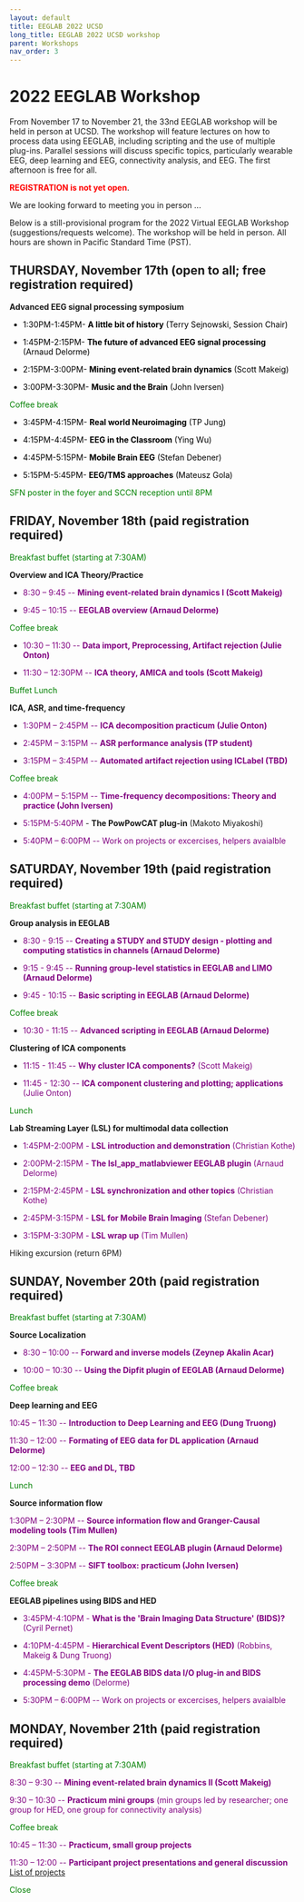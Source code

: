 ```yaml
---
layout: default
title: EEGLAB 2022 UCSD
long_title: EEGLAB 2022 UCSD workshop
parent: Workshops
nav_order: 3
---
```


# 2022 EEGLAB Workshop

From November 17 to November 21, the 33nd EEGLAB workshop will be held in person at UCSD. The workshop will feature lectures on how to process data using EEGLAB, including scripting and the use of multiple plug-ins. Parallel sessions will discuss specific topics, particularly wearable EEG, deep learning and EEG, connectivity analysis, and EEG. The first afternoon is free for all.

**<span style="color: red">REGISTRATION is not yet open</span>**.

<!--[<b>Register for the free first day session, Monday June 14 here</b>](https://www.eventbrite.com/e/147847663341).

[<b>Register for the workshop sessions, Tuesday-Friday June 15-18th here</b>](https://na.eventscloud.com/611187). **Note:** You must register twice, once for June 14th and once for June 15-18th, if you want to attend the whole event.-->

We are looking forward to meeting you in person ... 

Below is a still-provisional program for the 2022 Virtual EEGLAB Workshop (suggestions/requests welcome). The workshop will be held in person. All hours are shown in Pacific Standard Time (PST). 

## THURSDAY, November 17th (open to all; free registration required)

**Advanced EEG signal processing symposium**

- <span style="color: black">1:30PM-1:45PM- **A little bit of history** (Terry Sejnowski, Session Chair)</span>

- <span style="color: black">1:45PM-2:15PM- **The future of advanced EEG signal processing** (Arnaud Delorme)</span>

- <span style="color: black">2:15PM-3:00PM- **Mining event-related brain dynamics** (Scott Makeig)</span>

- <span style="color: black">3:00PM-3:30PM- **Music and the Brain** (John Iversen)</span>

<span style="color: green">Coffee break</span>

- <span style="color: black">3:45PM-4:15PM- **Real world Neuroimaging** (TP Jung)</span>

- <span style="color: black">4:15PM-4:45PM- **EEG in the Classroom** (Ying Wu)</span>

- <span style="color: black">4:45PM-5:15PM- **Mobile Brain EEG** (Stefan Debener)</span>

- <span style="color: black">5:15PM-5:45PM- **EEG/TMS approaches** (Mateusz Gola)</span>

<span style="color: green">SFN poster in the foyer and SCCN reception until 8PM</span>

## FRIDAY, November 18th (paid registration required)

<span style="color: green">Breakfast buffet (starting at 7:30AM)</span>

**Overview and ICA Theory/Practice**

- <span style="color:purple"> 8:30 – 9:45 -- **Mining event-related brain dynamics I (Scott Makeig)**</span><!-- [PDF](https://sccn.ucsd.edu/githubwiki/files/makeig_aspet19_mining_i.pdf)-->

- <span style="color: purple">9:45 – 10:15 -- **EEGLAB overview (Arnaud Delorme)**</span><!-- [PDF](https://sccn.ucsd.edu/githubwiki/files/eeglab2019_ad_eeglab_overview.pdf)-->

<span style="color: green">Coffee break</span>

- <span style="color: purple">10:30 – 11:30 -- **Data import, Preprocessing, Artifact rejection (Julie Onton)**</span><!-- [PDF](https://sccn.ucsd.edu/githubwiki/files/eeglab2019_aspet_artifact_and_ica.pdf)-->

- <span style="color: purple">11:30 – 12:30PM -- **ICA theory, AMICA and tools (Scott Makeig)**</span><!-- [PDF](https://sccn.ucsd.edu/githubwiki/files/makeig_aspet19_ica.pdf)-->

<span style="color: green">Buffet Lunch</span>

**ICA, ASR, and time-frequency**

- <span style="color: purple">1:30PM – 2:45PM -- **ICA decomposition practicum (Julie Onton)**</span><!--[PDF](https://sccn.ucsd.edu/githubwiki/files/delorme_ica_practicum.pdf)-->

- <span style="color: purple">2:45PM – 3:15PM -- **ASR performance analysis (TP student)**</span><!--[PDF](https://sccn.ucsd.edu/githubwiki/files/delorme_ica_practicum.pdf)-->

- <span style="color: purple">3:15PM – 3:45PM -- **Automated artifact rejection using ICLabel (TBD)**</span>

<span style="color: green">Coffee break</span>

- <span style="color: purple">4:00PM – 5:15PM -- **Time-frequency decompositions: Theory and practice (John Iversen)**</span><!-- [PDF](https://sccn.ucsd.edu/githubwiki/files/eeglab2013_time_frequency_analysis2019.pdf)-->

- <span style="color: purple">5:15PM-5:40PM</span> - **The PowPowCAT plug-in** (Makoto Miyakoshi)

- <span style="color: purple">5:40PM – 6:00PM -- Work on projects or excercises, helpers avaialble

## SATURDAY, November 19th (paid registration required)

<span style="color: green">Breakfast buffet (starting at 7:30AM)</span>

**Group analysis in EEGLAB**

- <span style="color: purple">8:30 - 9:15 -- **Creating a STUDY and STUDY design - plotting and computing statistics in channels (Arnaud Delorme)**</span><!-- [PDF](https://sccn.ucsd.edu/githubwiki/files/eeglab2019_ad_study_design.pdf)-->

- <span style="color: purple">9:15 - 9:45 -- **Running group-level statistics in EEGLAB and LIMO (Arnaud Delorme)**</span><!-- [PDF](https://sccn.ucsd.edu/githubwiki/files/pernet_2019_bootstrap&eeg-mcc_eegworkshop.pdf)-->

- <span style="color: purple">9:45 - 10:15 -- **Basic scripting in EEGLAB (Arnaud Delorme)**</span><!-- [PDF](https://sccn.ucsd.edu/githubwiki/files/pernet_2019_bootstrap&eeg-mcc_eegworkshop.pdf)-->

<span style="color: green">Coffee break</span>

- <span style="color: purple">10:30 - 11:15 -- **Advanced scripting in EEGLAB (Arnaud Delorme)**</span><!-- [PDF](https://sccn.ucsd.edu/githubwiki/files/pernet_2019_bootstrap&eeg-mcc_eegworkshop.pdf)-->

 **Clustering of ICA components**

- <span style="color: purple">11:15 - 11:45 -- **Why cluster ICA components?** (Scott Makeig)</span> <!-- [PDF](https://sccn.ucsd.edu/githubwiki/files/makeig_aspet19_clustering.pdf)-->

- <span style="color: purple">11:45 - 12:30 -- **ICA component clustering and plotting; applications** (Julie Onton)</span> <!--[PDF](https://sccn.ucsd.edu/githubwiki/files/eeglab2019_ad_study_clustering.pdf)-->

<span style="color: green">Lunch</span>

**Lab Streaming Layer (LSL) for multimodal data collection**

- <span style="color: purple">1:45PM-2:00PM - **LSL introduction and demonstration** (Christian Kothe)</span>

- <span style="color: purple">2:00PM-2:15PM - **The lsl_app_matlabviewer EEGLAB plugin** (Arnaud Delorme)</span>

- <span style="color: purple">2:15PM-2:45PM - **LSL synchronization and other topics** (Christian Kothe)</span>

- <span style="color: purple">2:45PM-3:15PM - **LSL for Mobile Brain Imaging** (Stefan Debener)</span>
 
- <span style="color: purple">3:15PM-3:30PM - **LSL wrap up** (Tim Mullen)</span>

Hiking excursion (return 6PM)</span>

## SUNDAY, November 20th (paid registration required)
 
<span style="color: green">Breakfast buffet (starting at 7:30AM)</span>

**Source Localization**

- <span style="color: purple">8:30 – 10:00 -- **Forward and inverse models (Zeynep Akalin Acar)**</span> <!--[PDF](https://sccn.ucsd.edu/githubwiki/files/dipfit-oostenveld.pdf)-->

- <span style="color: purple">10:00 – 10:30 -- **Using the Dipfit plugin of EEGLAB (Arnaud Delorme)**</span> 

<span style="color: green">Coffee break</span>

**Deep learning and EEG**

<span style="color: purple">10:45 – 11:30 -- **Introduction to Deep Learning and EEG (Dung Truong)**</span><!--[PDF](https://sccn.ucsd.edu/githubwiki/files/2019_aspet_hlm-glm.pdf)-->

<span style="color: purple">11:30 – 12:00 -- **Formating of EEG data for DL application (Arnaud Delorme)**</span><!--[PDF](https://sccn.ucsd.edu/githubwiki/files/2019_aspet_hlm-glm.pdf)-->

<span style="color: purple">12:00 – 12:30 -- **EEG and DL, TBD**</span><!--[PDF](https://sccn.ucsd.edu/githubwiki/files/2019_aspet_hlm-glm.pdf)-->

<span style="color: green">Lunch</span>

**Source information flow**

<span style="color: purple">1:30PM – 2:30PM -- **Source information flow and Granger-Causal modeling tools (Tim Mullen)**</span> <!--[PDF](https://sccn.ucsd.edu/githubwiki/files/eeglab2013_sift_lecture.pdf)-->

<span style="color: purple">2:30PM – 2:50PM -- **The ROI connect EEGLAB plugin (Arnaud Delorme)**</span> <!--[PDF](https://sccn.ucsd.edu/githubwiki/files/eeglab2013_sift_lecture.pdf)-->

<span style="color: purple">2:50PM – 3:30PM -- **SIFT toolbox: practicum (John Iversen)**</span><!-- [PDF](https://sccn.ucsd.edu/githubwiki/files/sift_i_practicum.pdf)-->

<span style="color: green">Coffee break</span>

**EEGLAB pipelines using BIDS and HED**

- <span style="color: purple">3:45PM-4:10PM - **What is the \'Brain Imaging Data Structure\' (BIDS)?** (Cyril Pernet)</span>

- <span style="color: purple">4:10PM-4:45PM - **Hierarchical Event Descriptors (HED)** (Robbins, Makeig &amp; Dung Truong)</span>

- <span style="color: purple">4:45PM-5:30PM - **The EEGLAB BIDS data I/O plug-in and BIDS processing demo** (Delorme)</span>

- <span style="color: purple">5:30PM – 6:00PM -- Work on projects or excercises, helpers avaialble

## MONDAY, November 21th (paid registration required)

<span style="color: green">Breakfast buffet (starting at 7:30AM)</span>

<span style="color: purple">8:30 – 9:30 -- **Mining event-related brain dynamics II (Scott Makeig)**</span> <!-- [PDF](https://sccn.ucsd.edu/githubwiki/files/makeig_aspet19_mining_ii.pdf)-->

<span style="color: purple">9:30 – 10:30 -- **Practicum mini groups** (min groups led by researcher; one group for HED, one group for connectivity analysis)</span> <!-- [PDF](https://sccn.ucsd.edu/githubwiki/files/makeig_aspet19_mining_ii.pdf)-->

<span style="color: green">Coffee break</span>

<span style="color: purple">10:45 – 11:30 -- **Practicum, small group projects**</span>

<span style="color: purple">11:30 – 12:00 -- **Participant project presentations and general discussion**</span> [List of
projects](https://sccn.ucsd.edu/githubwiki/files/project_list_aspet.pdf)

<span style="color: green">Close</span>












